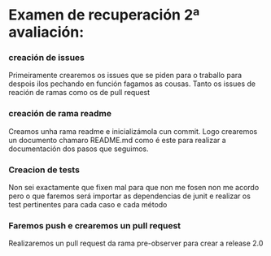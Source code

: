 # Examen de recuperación 2ª avaliación:

### creación de issues
Primeiramente crearemos os issues que se piden para o traballo para despois ilos pechando en función fagamos as cousas.
Tanto os issues de reación de ramas como os de pull request


### creación de rama readme
Creamos unha rama readme e inicializámola cun commit.
Logo crearemos un documento chamaro README.md como é este para realizar a documentación dos pasos que seguimos.
### Creacion de tests
Non sei exactamente que fixen mal para que non me fosen non me acordo pero o que faremos será importar as dependencias de junit e realizar os test pertinentes para cada caso e cada método
### Faremos push e crearemos un pull request

Realizaremos un pull request da rama pre-observer para crear a release 2.0